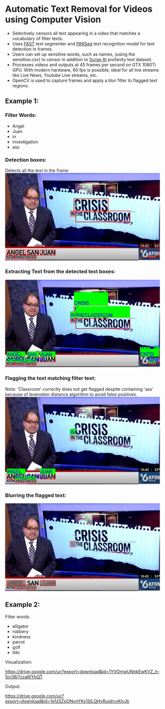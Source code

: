 # Automatic Text Removal for Videos using Computer Vision

- Selectively censors all text appearing in a video that matches a vocabulary of filter texts.
- Uses [FAST](https://github.com/czczup/FAST) text segmenter and [PARSeq](https://github.com/baudm/parseq) text recognition model for text detection in frames.
- Users can set up sensitive words, such as names, (using the sensitive.csv) to censor in addition to [Surge AI](https://github.com/surge-ai/profanity) profanity text dataset.
- Processes videos and outputs at 45 frames per second on GTX 1080Ti GPU. With modern hardware, 60 fps is possible, ideal for all live streams like Live News, Youtube Live streams, etc.
- OpenCV is used to capture frames and apply a blur filter to flagged text regions.



## Example 1:
### Filter Words:
- Angel
- Juan
- in
- investigation
- ass

### Detection boxes:
Detects all the text in the frame
![detbox](output/op_det_bbox_img.jpg)

### Extracting Text from the detected text boxes:
![text](output/rec_img.jpg)

### Flagging the text matching filter text:
Note: 'Classroom' correctly does not get flagged despite containing 'ass' because of levenstein distance algorithm to avoid false positives.
![flag](output/op_blur_bbox_img.jpg)

### Blurring the flagged text:
![blur](output/op_img.jpg)







## Example 2:

Filter words:
- alligator
- robbery
- kindness
- parrot
- golf
- ttiki
  
Visualization:

https://drive.google.com/uc?export=download&id=1YVOmwUNnkEwKVZ_h-5iv38j7zzaWYbQT

Output:

https://drive.google.com/uc?export=download&id=1e1zSZpONvnYKs1SILQHvRuidrcvKIyJb
